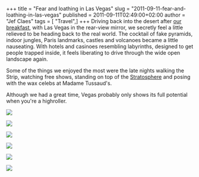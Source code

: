 +++
title = "Fear and loathing in Las Vegas"
slug = "2011-09-11-fear-and-loathing-in-las-vegas"
published = 2011-09-11T02:49:00+02:00
author = "Jef Claes"
tags = [ "Travel",]
+++
Driving back into the desert after [our
breakfast](http://www.youtube.com/watch?v=5GHczEmd11E), with Las Vegas
in the rear-view mirror, we secretly feel a little relieved to be
heading back to the real world. The cocktail of fake pyramids, indoor
jungles, Paris landmarks, castles and volcanoes became a little
nauseating. With hotels and casinoes resembling labyrinths, designed to
get people trapped inside, it feels liberating to drive through the wide
open landscape again.

  

Some of the things we enjoyed the most were the late nights walking the
Strip, watching free shows, standing on top of the
[Stratosphere](http://en.wikipedia.org/wiki/Stratosphere_Las_Vegas) and
posing with the wax celebs at Madame Tussaud's. 

  

Although we had a great time, Vegas probably only shows its full
potential when you're a highroller.  
  

[![](/post/images/thumbnails/2011-09-11-fear-and-loathing-in-las-vegas-LasVegas_0371.png)](/post/images/2011-09-11-fear-and-loathing-in-las-vegas-LasVegas_0371.png)

  

[![](/post/images/thumbnails/2011-09-11-fear-and-loathing-in-las-vegas-LasVegas_0107.png)](/post/images/2011-09-11-fear-and-loathing-in-las-vegas-LasVegas_0107.png)

  

[![](/post/images/thumbnails/2011-09-11-fear-and-loathing-in-las-vegas-LasVegas_0313.png)](/post/images/2011-09-11-fear-and-loathing-in-las-vegas-LasVegas_0313.png)

  

[![](/post/images/thumbnails/2011-09-11-fear-and-loathing-in-las-vegas-LasVegas_0360.png)](/post/images/2011-09-11-fear-and-loathing-in-las-vegas-LasVegas_0360.png)

  

[![](/post/images/thumbnails/2011-09-11-fear-and-loathing-in-las-vegas-LasVegas_0290.png)](/post/images/2011-09-11-fear-and-loathing-in-las-vegas-LasVegas_0290.png)

  

[![](/post/images/thumbnails/2011-09-11-fear-and-loathing-in-las-vegas-LasVegas_0231.png)](/post/images/2011-09-11-fear-and-loathing-in-las-vegas-LasVegas_0231.png)
